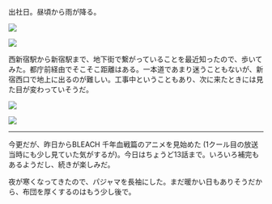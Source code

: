 出社日。昼頃から雨が降る。

![](https://photos.apkas.net/medium/202410/20241029-133910.webp)

![](https://photos.apkas.net/medium/202410/20241029-133957.webp)

西新宿駅から新宿駅まで、地下街で繋がっていることを最近知ったので、歩いてみた。都庁前経由でそこそこ距離はある。一本道であまり迷うこともないが、新宿西口で地上に出るのが難しい。工事中ということもあり、次に来たときには見た目が変わっていそうだ。

![](https://photos.apkas.net/medium/202410/20241029-175001.webp)

![](https://photos.apkas.net/medium/202410/20241029-181707.webp)

---

今更だが、昨日からBLEACH 千年血戦篇のアニメを見始めた (1クール目の放送当時にも少し見ていた気がするが)。今日はちょうど13話まで。いろいろ補完もあるようだし、続きが楽しみだ。

夜が寒くなってきたので、パジャマを長袖にした。まだ暖かい日もありそうだから、布団を厚くするのはもう少し後で。
